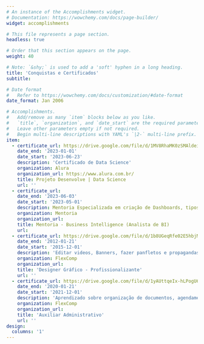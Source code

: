```yaml
---
# An instance of the Accomplishments widget.
# Documentation: https://wowchemy.com/docs/page-builder/
widget: accomplishments

# This file represents a page section.
headless: true

# Order that this section appears on the page.
weight: 40

# Note: `&shy;` is used to add a 'soft' hyphen in a long heading.
title: 'Conquistas e Certificados'
subtitle:

# Date format
#   Refer to https://wowchemy.com/docs/customization/#date-format
date_format: Jan 2006

# Accomplishments.
#   Add/remove as many `item` blocks below as you like.
#   `title`, `organization`, and `date_start` are the required parameters.
#   Leave other parameters empty if not required.
#   Begin multi-line descriptions with YAML's `|2-` multi-line prefix.
item:
  - certificate_url: https://drive.google.com/file/d/1MV8RhaMK0zSMAldeiJZwlnLIncVmBX29/view?usp=sharing
    date_end: '2023-01-01'
    date_start: '2023-06-23'
    description: 'Certificado de Data Science'
    organization: Alura
    organization_url: https://www.alura.com.br/
    title: Projeto Desenvolve | Data Science
    url: ''
  - certificate_url: 
    date_end: '2023-06-03'
    date_start: '2023-05-01'
    description: Mentoria Especializada em criação de Dashboards, tipos de Dados e uso do SQL e criação de Portfolio utilizando o Tableau e Figma feita pela Mentora Giuliana de Jong do Grupo Boticário.
    organization: Mentoria 
    organization_url: 
    title: Mentoria - Business Intelligence (Analista de BI)
    url: 
  - certificate_url: https://drive.google.com/file/d/1b8UGeqRfe02E5hbjM9UgPmi4dywhvsJW/view?usp=sharing
    date_end: '2012-01-21'
    date_start: '2015-12-01'
    description: 'Editar videos, Banners, fazer panfletos e propagandas, programas utilizados Photoshop, Indesign, CorelDraw, Ilustrator.'
    organization: FlexComp
    organization_url: 
    title: 'Designer Gráfico - Profissionalizante'
    url: ''
  - certificate_url: https://drive.google.com/file/d/1yAUttqeIx-hLPogU6oWKmehy0jo2b5z7/view?usp=sharing
    date_end: '2020-01-21'
    date_start: '2021-12-01'
    description: 'Aprendizado sobre organização de documentos, agendamento, gerenciamento de e-mails e atendimento telefônico, utilizando alguns softwares como Microsoft Office (Word, Excel, PowerPoint) e ferramentas de gestão e tambem desenvolvimento de habilidades interpessoais, atendimento ao cliente e comunicação escrita e verbal eficaz.'
    organization: FlexComp
    organization_url: 
    title: 'Auxiliar Administrativo'
    url: ''
design:
  columns: '1'
---
```

